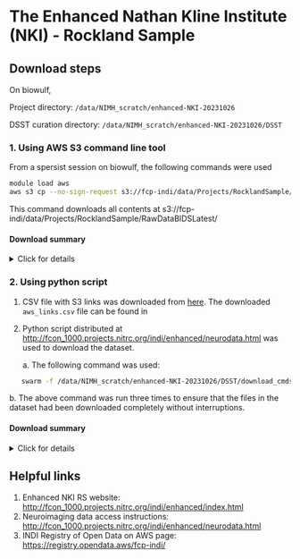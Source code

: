 # The Enhanced Nathan Kline Institute (NKI) - Rockland Sample

## Download steps

On biowulf, 

Project directory: `/data/NIMH_scratch/enhanced-NKI-20231026`

DSST curation directory: `/data/NIMH_scratch/enhanced-NKI-20231026/DSST`

### 1. Using AWS S3 command line tool

From a spersist session on biowulf, the following commands were used

```bash
module load aws
aws s3 cp --no-sign-request s3://fcp-indi/data/Projects/RocklandSample/RawDataBIDSLatest/ /data/NIMH_scratch/enhanced-NKI-20231026/via_s3_bucket/ --recursive
```
This command downloads all contents at s3://fcp-indi/data/Projects/RocklandSample/RawDataBIDSLatest/

#### Download summary
<details>
      <summary> Click for details </summary>
     
   - Download completed successfully and without errors.
   
   - Dataset size is **2.3 TB** and located in the project directory within `via_s3_bucket`. 
     
   - Total files downloaded: **104181**

</details>

### 2. Using python script

1. CSV file with S3 links was downloaded from [here](http://fcon_1000.projects.nitrc.org/indi/enhanced/neurodata.html). The downloaded `aws_links.csv` file can be found in 
2. Python script distributed at http://fcon_1000.projects.nitrc.org/indi/enhanced/neurodata.html was used to download
   the dataset.

   a. The following command was used:
      
```bash
   swarm -f /data/NIMH_scratch/enhanced-NKI-20231026/DSST/download_cmds.swarm --merge-output --job-name nki-dwnld --logdir /data/NIMH_scratch/enhanced-NKI-20231026/DSST/swarm_log
```
      
   b. The above command was run three times to ensure that the files in the dataset had been downloaded completely without interruptions.
   
#### Download summary
   <details>
      <summary> Click for details </summary>

The following table shows a summary of counts based on `aws_links.csv` file (at the time of writing):
   
|                        | Counts     |
|------------------------|------------|
| Rows (or S3 filepaths) | **112716** |
| **Unique** rows        | **102924** |
| Files downloaded       |  **93299** |
   

By using the distributed python script for download, only 93299 files could be downloaded due to the exclusionary conditions specified in the script. The curators have been contacted to verify whether the exclusions in sessions and files is as they intended for it or if its the case that the script is outdated. (Still awaiting reply)
   
The subset of rows/files that were excluded by the python script have been stored in `aws_links_excluded_subset.csv` on 

</details>

## Helpful links
1. Enhanced NKI RS website: http://fcon_1000.projects.nitrc.org/indi/enhanced/index.html
2. Neuroimaging data access instructions: http://fcon_1000.projects.nitrc.org/indi/enhanced/neurodata.html
3. INDI Registry of Open Data on AWS page: https://registry.opendata.aws/fcp-indi/


